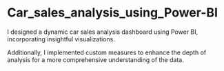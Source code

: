 # Car_sales_analysis_using_Power-BI
I designed a dynamic car sales analysis dashboard using Power BI, incorporating insightful visualizations. 

Additionally, I implemented custom measures to enhance the depth of analysis for a more comprehensive understanding of the data.
